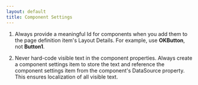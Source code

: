 ```yaml
---
layout: default
title: Component Settings
---
```


1. Always provide a meaningful Id for components when you add them to the page definition item's Layout Details.  For example, use **OKButton**, not **Button1**.

1.  Never hard-code visible text in the component properties.  Always create a component settings item to store the text and reference the component settings item from the component's DataSource property.  This ensures localization of all visible text.
